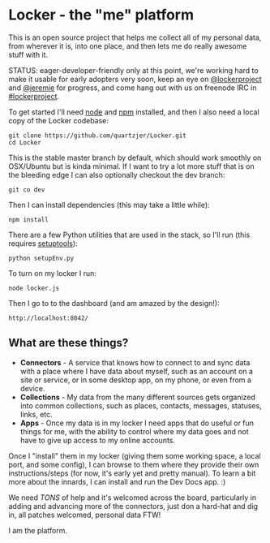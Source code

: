 Locker - the "me" platform
======================

This is an open source project that helps me collect all of my personal data, from wherever it is, into one place, and then lets me do really awesome stuff with it.

STATUS: eager-developer-friendly only at this point, we're working hard to make it usable for early adopters very soon, keep an eye on [@lockerproject](http://twitter.com/lockerproject) and [@jeremie](http://twitter.com/jeremie) for progress, and come hang out with us on freenode IRC in [#lockerproject](http://webchat.freenode.net/?channels=lockerproject).

To get started I'll need [node](http://nodejs.org/#download) and [npm](https://github.com/isaacs/npm) installed, and then I also need a local copy of the Locker codebase:

    git clone https://github.com/quartzjer/Locker.git
	cd Locker

This is the stable master branch by default, which should work smoothly on OSX/Ubuntu but is kinda minimal. If I want to try a lot more stuff that is on the bleeding edge I can also optionally checkout the dev branch:

    git co dev

Then I can install dependencies (this may take a little while):

    npm install

There are a few Python utilities that are used in the stack, so I'll run (this requires [setuptools](http://pypi.python.org/pypi/setuptools)):

    python setupEnv.py

To turn on my locker I run:

    node locker.js

Then I go to to the dashboard (and am amazed by the design!):

    http://localhost:8042/


## What are these things? ##

* **Connectors** - A service that knows how to connect to and sync data with a place where I have data about myself, such as an account on a site or service, or in some desktop app, on my phone, or even from a device.
* **Collections** - My data from the many different sources gets organized into common collections, such as places, contacts, messages, statuses, links, etc.
* **Apps** - Once my data is in my locker I need apps that do useful or fun things for me, with the ability to control where my data goes and not have to give up access to my online accounts.

Once I "install" them in my locker (giving them some working space, a local port, and some config), I can browse to them where they provide their own instructions/steps (for now, it's early yet and pretty manual).  To learn a bit more about the innards, I can install and run the Dev Docs app. :)

We need *TONS* of help and it's welcomed across the board, particularly in adding and advancing more of the connectors, just don a hard-hat and dig in, all patches welcomed, personal data FTW!

I am the platform.
